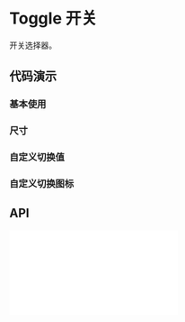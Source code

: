 # Toggle 开关

开关选择器。


## 代码演示

### 基本使用

<code src="../../packages/wonder-ui/src/Toggle/demo/demo1.tsx"></code>

### 尺寸

<code src="../../packages/wonder-ui/src/Toggle/demo/demo2.tsx"></code>


### 自定义切换值

<code src="../../packages/wonder-ui/src/Toggle/demo/demo3.tsx"></code>

### 自定义切换图标

<code src="../../packages/wonder-ui/src/Toggle/demo/demo4.tsx"></code>

## API

<embed src="../../packages/wonder-ui/src/Toggle/index.md"></embed>
